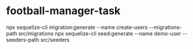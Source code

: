 # football-manager-task
npx sequelize-cli migration:generate --name create-users --migrations-path src/migrations
npx sequelize-cli seed:generate --name demo-user --seeders-path src/seeders
